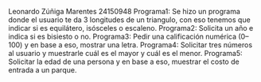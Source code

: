 Leonardo Zúñiga Marentes
24150948
Programa1: Se hizo un programa donde el usuario te da 3 longitudes de un triangulo, con eso tenemos que indicar si es equilátero, isósceles o escaleno.
Programa2: Solicita un año e indica si es bisiesto o no.
Programa3: Pedir una calificación numérica (0–100) y en base a eso, mostrar una letra.
Programa4: Solicitar tres números al usuario y muestrarle cuál es el mayor y cuál es el menor.
Programa5: Solicitar la edad de una persona y en base a eso, muestrar el costo de entrada a un parque.
